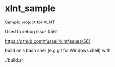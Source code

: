 # xlnt_sample
Sample project for XLNT

Used to debug issue #561

https://github.com/tfussell/xlnt/issues/561

build on a bash shell (e.g git for Windows shell) with

./build.sh 

